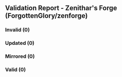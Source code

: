 ## Validation Report - Zenithar's Forge (ForgottenGlory/zenforge)


### Invalid (0)
### Updated (0)
### Mirrored (0)
### Valid (0)
